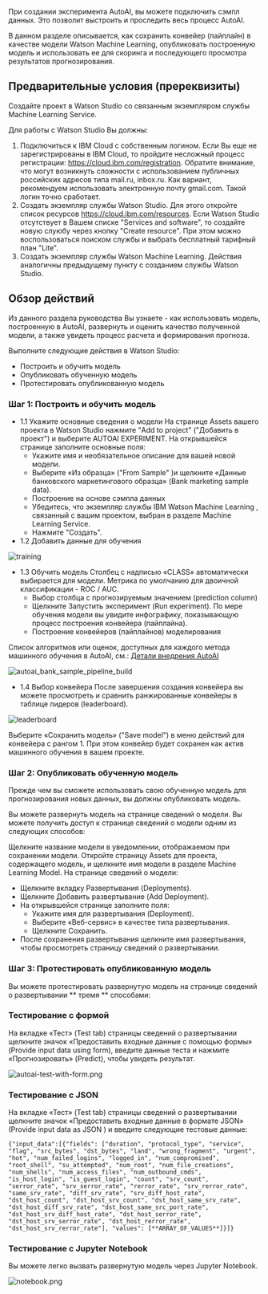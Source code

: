 При создании эксперимента AutoAI, вы можете подключить сэмпл данных. Это позволит выстроить и проследить весь процесс AutoAI.

В данном разделе описывается, как сохранить конвейер (пайплайн) в качестве модели Watson Machine Learning, опубликовать построенную модель и использовать ее для скоринга и последующего просмотра результатов прогнозирования.

## Предварительные условия (пререквизиты)
Создайте проект в Watson Studio со связанным экземпляром службы Machine Learning Service.

Для работы с Watson Studio Вы должны:
1. Подключиться к IBM Cloud с собственным логином. Если Вы еще не зарегистрированы в IBM Cloud, то пройдите несложный процесс регистрации: https://cloud.ibm.com/registration. Обратите внимание, что могут возникнуть сложности с использованием публичных российских адресов типа mail.ru, inbox.ru. Как вариант, рекомендуем использовать электронную почту gmail.com. Такой логин точно сработает.
2. Создать экземпляр службы Watson Studio. Для этого откройте список ресурсов https://cloud.ibm.com/resources. Если Watson Studio отсутствует в Вашем списке "Services and software", то создайте новую слуюбу через кнопку "Create resource". При этом можно воспользоваться поиском службы и выбрать бесплатный тарифный план "Lite".
3. Создать экземпляр службы Watson Machine Learning. Действия аналогичны предыдущему пункту с созданием службы Watson Studio.


## Обзор действий
Из данного раздела руководства Вы узнаете - как использовать модель, построенную в AutoAI, развернуть и оценить качество полученной модели, а также увидеть процесс расчета и формирования прогноза. 

Выполните следующие действия в Watson Studio:

* Построить и обучить модель
* Опубликовать обученную модель
* Протестировать опубликованную модель

### Шаг 1: Построить и обучить модель
* 1.1 Укажите основные сведения о модели
На странице Assets вашего проекта в Watson Studio нажмите "Add to project" ("Добавить в проект") и выберите AUTOAI EXPERIMENT.
На открывшейся странице заполните основные поля:
   - Укажите имя и необязательное описание для вашей новой модели.
   - Выберите «Из образца» ("From Sample" )и щелкните «Данные банковского маркетингового образца» (Bank marketing sample data).
   - Построение на основе сэмпла данных
   - Убедитесь, что экземпляр службы IBM Watson Machine Learning , связанный с вашим проектом, выбран в разделе Machine Learning Service.
   - Нажмите "Создать".
* 1.2 Добавить данные для обучения

![training](https://github.com/vperrinfr/network_intrusion/blob/master/images/autoai_bank_sample_data.png)

* 1.3 Обучить модель
Столбец с надписью «CLASS» автоматически выбирается для модели. Метрика по умолчанию для двоичной классификации - ROC / AUC.
  - Выбор столбца с прогнозируемым значением (prediction column)
  - Щелкните Запустить эксперимент (Run experiment). По мере обучения модели вы увидите инфографику, показывающую процесс построения конвейера (пайплайна).
  - Построение конвейеров (пайплайнов) моделирования

Список алгоритмов или оценок, доступных для каждого метода машинного обучения в AutoAI, см.: [Детали внедрения AutoAI](https://dataplatform.cloud.ibm.com/docs/content/wsj/analyze-data/autoai-details.html?audience=wdp)

![autoai_bank_sample_pipeline_build](https://github.com/vperrinfr/network_intrusion/blob/master/images/autoai_bank_sample_pipeline_build2.png)

* 1.4 Выбор конвейера
После завершения создания конвейера вы можете просмотреть и сравнить ранжированные конвейеры в таблице лидеров (leaderboard).

![leaderboard](https://github.com/vperrinfr/network_intrusion/blob/master/images/autoai_bank_sample_leaderboard2.png)

Выберите «Сохранить модель» ("Save model") в меню действий для конвейера с рангом 1. При этом конвейер будет сохранен как актив машинного обучения в вашем проекте.

### Шаг 2: Опубликовать обученную модель
Прежде чем вы сможете использовать свою обученную модель для прогнозирования новых данных, вы должны опубликовать модель.

Вы можете развернуть модель на странице сведений о модели. Вы можете получить доступ к странице сведений о модели одним из следующих способов:

Щелкните название модели в уведомлении, отображаемом при сохранении модели.
Откройте страницу Assets для проекта, содержащего модель, и щелкните имя модели в разделе Machine Learning Model.
На странице сведений о модели:

   - Щелкните вкладку Развертывания (Deployments).
   - Щелкните Добавить развертывание (Add Deployment).
   - На открывшейся странице заполните поля:
       - Укажите имя для развертывания (Deployment).
       - Выберите «Веб-сервис» в качестве типа развертывания.
       - Щелкните Сохранить.
   - После сохранения развертывания щелкните имя развертывания, чтобы просмотреть страницу сведений о развертывании.

### Шаг 3: Протестировать опубликованную модель
Вы можете протестировать развернутую модель на странице сведений о развертывании ** тремя ** способами:

### Тестирование с формой
На вкладке «Тест» (Test tab) страницы сведений о развертывании щелкните значок «Предоставить входные данные с помощью формы» (Provide input data using form), введите данные теста и нажмите «Прогнозировать» (Predict), чтобы увидеть результат.

![autoai-test-with-form.png](https://github.com/vperrinfr/network_intrusion/blob/master/images/autoai-test-with-form.png)

### Тестирование с JSON
На вкладке «Тест» (Test tab) страницы сведений о развертывании щелкните значок «Предоставить входные данные в формате JSON» (Provide input data as JSON ) и введите следующие тестовые данные:

```{"input_data":[{"fields": ["duration", "protocol_type", "service", "flag", "src_bytes", "dst_bytes", "land", "wrong_fragment", "urgent", "hot", "num_failed_logins", "logged_in", "num_compromised", "root_shell", "su_attempted", "num_root", "num_file_creations", "num_shells", "num_access_files", "num_outbound_cmds", "is_host_login", "is_guest_login", "count", "srv_count", "serror_rate", "srv_serror_rate", "rerror_rate", "srv_rerror_rate", "same_srv_rate", "diff_srv_rate", "srv_diff_host_rate", "dst_host_count", "dst_host_srv_count", "dst_host_same_srv_rate", "dst_host_diff_srv_rate", "dst_host_same_src_port_rate", "dst_host_srv_diff_host_rate", "dst_host_serror_rate", "dst_host_srv_serror_rate", "dst_host_rerror_rate", "dst_host_srv_rerror_rate"], "values": [**ARRAY_OF_VALUES**]}]}```

### Тестирование с Jupyter Notebook

Вы можете легко вызвать развернутую модель через Jupyter Notebook.

![notebook.png](https://github.com/vperrinfr/network_intrusion/blob/master/images/notebook.png)
